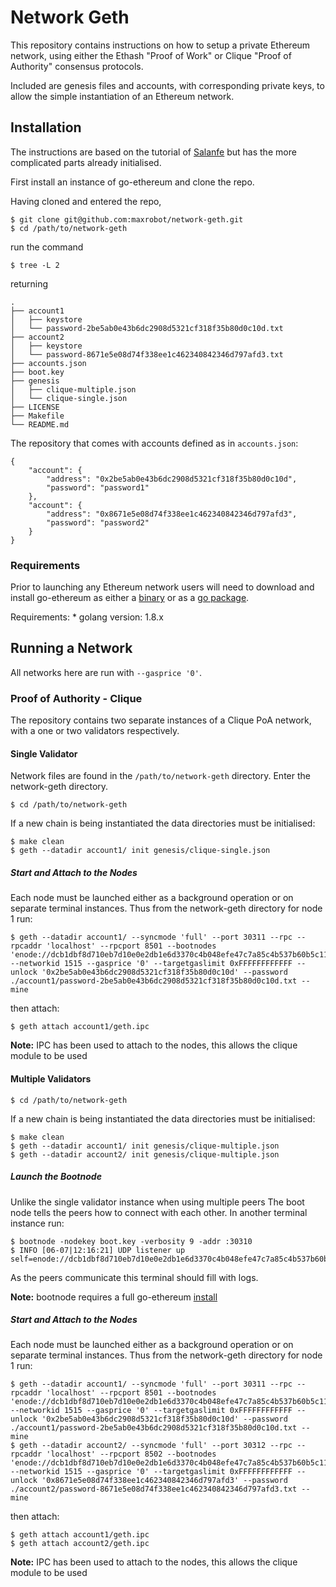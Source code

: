 # Network Geth
This repository contains instructions on how to setup a private Ethereum network, using either the Ethash "Proof of Work" or Clique "Proof of Authority" consensus protocols.

Included are genesis files and accounts, with corresponding private keys, to allow the simple instantiation of an Ethereum network.

## Installation
The instructions are based on the tutorial of [Salanfe](https://hackernoon.com/setup-your-own-private-proof-of-authority-ethereum-network-with-geth-9a0a3750cda8) but has the more complicated parts already initialised.

First install an instance of go-ethereum and clone the repo.

Having cloned and entered the repo,
```
$ git clone git@github.com:maxrobot/network-geth.git
$ cd /path/to/network-geth
```
run the command
```
$ tree -L 2
```
returning
```
.
├── account1
│   ├── keystore
│   └── password-2be5ab0e43b6dc2908d5321cf318f35b80d0c10d.txt
├── account2
│   ├── keystore
│   └── password-8671e5e08d74f338ee1c462340842346d797afd3.txt
├── accounts.json
├── boot.key
├── genesis
│   ├── clique-multiple.json
│   └── clique-single.json
├── LICENSE
├── Makefile
└── README.md

```

The repository that comes with accounts defined as in `accounts.json`:
```
{
    "account": {
        "address": "0x2be5ab0e43b6dc2908d5321cf318f35b80d0c10d",
        "password": "password1"
    },
    "account": {
        "address": "0x8671e5e08d74f338ee1c462340842346d797afd3",
        "password": "password2"
    }
}
```


### Requirements
Prior to launching any Ethereum network users will need to download and install go-ethereum as either a [binary](https://geth.ethereum.org/) or as a [go package](https://github.com/ethereum/go-ethereum).

Requirements:
    * golang version: 1.8.x

## Running a Network
All networks here are run with `--gasprice '0'`.

### Proof of Authority - Clique
The repository contains two separate instances of a Clique PoA network, with a one or two validators respectively.

#### Single Validator
Network files are found in the `/path/to/network-geth` directory. Enter the network-geth directory.
```
$ cd /path/to/network-geth
```
If a new chain is being instantiated the data directories must be initialised:
```
$ make clean
$ geth --datadir account1/ init genesis/clique-single.json
```

##### Start and Attach to the Nodes
Each node must be launched either as a background operation or on separate terminal instances. Thus from the network-geth directory for node 1 run:
```
$ geth --datadir account1/ --syncmode 'full' --port 30311 --rpc --rpcaddr 'localhost' --rpcport 8501 --bootnodes 'enode://dcb1dbf8d710eb7d10e0e2db1e6d3370c4b048efe47c7a85c4b537b60b5c11832ef25f026915b803e928c1d93f01b853131e412c6308c4c6141d1504c78823c8@127.0.0.1:30310' --networkid 1515 --gasprice '0' --targetgaslimit 0xFFFFFFFFFFFF --unlock '0x2be5ab0e43b6dc2908d5321cf318f35b80d0c10d' --password ./account1/password-2be5ab0e43b6dc2908d5321cf318f35b80d0c10d.txt --mine
```
then attach:
```
$ geth attach account1/geth.ipc
```
**Note:** IPC has been used to attach to the nodes, this allows the clique module to be used

#### Multiple Validators
```
$ cd /path/to/network-geth
```
If a new chain is being instantiated the data directories must be initialised:
```
$ make clean
$ geth --datadir account1/ init genesis/clique-multiple.json
$ geth --datadir account2/ init genesis/clique-multiple.json
```

##### Launch the Bootnode
Unlike the single validator instance when using multiple peers 
The boot node tells the peers how to connect with each other. In another terminal instance run:
```
$ bootnode -nodekey boot.key -verbosity 9 -addr :30310
$ INFO [06-07|12:16:21] UDP listener up                          self=enode://dcb1dbf8d710eb7d10e0e2db1e6d3370c4b048efe47c7a85c4b537b60b5c11832ef25f026915b803e928c1d93f01b853131e412c6308c4c6141d1504c78823c8@[::]:30310
```
As the peers communicate this terminal should fill with logs.

**Note:** bootnode requires a full go-ethereum [install](https://geth.ethereum.org/install/)

##### Start and Attach to the Nodes
Each node must be launched either as a background operation or on separate terminal instances. Thus from the network-geth directory for node 1 run:
```
$ geth --datadir account1/ --syncmode 'full' --port 30311 --rpc --rpcaddr 'localhost' --rpcport 8501 --bootnodes 'enode://dcb1dbf8d710eb7d10e0e2db1e6d3370c4b048efe47c7a85c4b537b60b5c11832ef25f026915b803e928c1d93f01b853131e412c6308c4c6141d1504c78823c8@127.0.0.1:30310' --networkid 1515 --gasprice '0' --targetgaslimit 0xFFFFFFFFFFFF --unlock '0x2be5ab0e43b6dc2908d5321cf318f35b80d0c10d' --password ./account1/password-2be5ab0e43b6dc2908d5321cf318f35b80d0c10d.txt --mine
$ geth --datadir account2/ --syncmode 'full' --port 30312 --rpc --rpcaddr 'localhost' --rpcport 8502 --bootnodes 'enode://dcb1dbf8d710eb7d10e0e2db1e6d3370c4b048efe47c7a85c4b537b60b5c11832ef25f026915b803e928c1d93f01b853131e412c6308c4c6141d1504c78823c8@127.0.0.1:30310' --networkid 1515 --gasprice '0' --targetgaslimit 0xFFFFFFFFFFFF --unlock '0x8671e5e08d74f338ee1c462340842346d797afd3' --password ./account2/password-8671e5e08d74f338ee1c462340842346d797afd3.txt --mine
```
then attach:
```
$ geth attach account1/geth.ipc
$ geth attach account2/geth.ipc
```
**Note:** IPC has been used to attach to the nodes, this allows the clique module to be used

